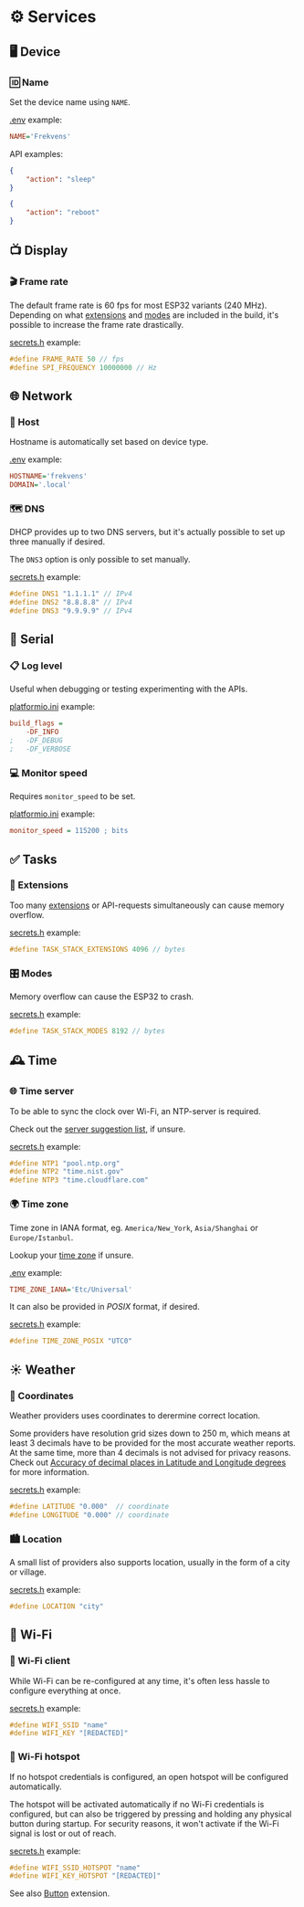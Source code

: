 # ⚙️ Services

## 🖥️ Device

### 🆔 Name

Set the device name using `NAME`.

[.env](https://github.com/VIPnytt/Frekvens/blob/main/.env) example:

```ini
NAME='Frekvens'
```

API examples:

```json
{
    "action": "sleep"
}
```

```json
{
    "action": "reboot"
}
```

## 📺 Display

### 🎬 Frame rate

The default frame rate is 60 fps for most ESP32 variants (240 MHz). Depending on what [extensions](Extensions.md) and [modes](Modes.md) are included in the build, it's possible to increase the frame rate drastically.

[secrets.h](https://github.com/VIPnytt/Frekvens/blob/main/firmware/include/config/secrets.h) example:

```h
#define FRAME_RATE 50 // fps
#define SPI_FREQUENCY 10000000 // Hz
```

## 🌐 Network

### 🔗 Host

Hostname is automatically set based on device type.

[.env](https://github.com/VIPnytt/Frekvens/blob/main/.env) example:

```ini
HOSTNAME='frekvens'
DOMAIN='.local'
```

### 🗺️ DNS

DHCP provides up to two DNS servers, but it's actually possible to set up three manually if desired.

The `DNS3` option is only possible to set manually.

[secrets.h](https://github.com/VIPnytt/Frekvens/blob/main/firmware/include/config/secrets.h) example:

```h
#define DNS1 "1.1.1.1" // IPv4
#define DNS2 "8.8.8.8" // IPv4
#define DNS3 "9.9.9.9" // IPv4
```

## 📜 Serial

### 📋 Log level

Useful when debugging or testing experimenting with the APIs.

[platformio.ini](https://github.com/VIPnytt/Frekvens/blob/main/platformio.ini) example:

```ini
build_flags =
    -DF_INFO
;   -DF_DEBUG
;   -DF_VERBOSE
```

### 💻 Monitor speed

Requires `monitor_speed` to be set.

[platformio.ini](https://github.com/VIPnytt/Frekvens/blob/main/platformio.ini) example:

```ini
monitor_speed = 115200 ; bits
```

## ✅ Tasks

### 🧩 Extensions

Too many [extensions](#-extensions) or API-requests simultaneously can cause memory overflow.

[secrets.h](https://github.com/VIPnytt/Frekvens/blob/main/firmware/include/config/secrets.h) example:

```h
#define TASK_STACK_EXTENSIONS 4096 // bytes
```

### 🎛️ Modes

Memory overflow can cause the ESP32 to crash.

[secrets.h](https://github.com/VIPnytt/Frekvens/blob/main/firmware/include/config/secrets.h) example:

```h
#define TASK_STACK_MODES 8192 // bytes
```

## 🕰️ Time

### 🌐 Time server

To be able to sync the clock over Wi-Fi, an NTP-server is required.

Check out the [server suggestion list](https://gist.github.com/mutin-sa/eea1c396b1e610a2da1e5550d94b0453), if unsure.

[secrets.h](https://github.com/VIPnytt/Frekvens/blob/main/firmware/include/config/secrets.h) example:

```h
#define NTP1 "pool.ntp.org"
#define NTP2 "time.nist.gov"
#define NTP3 "time.cloudflare.com"
```

### 🌍 Time zone

Time zone in IANA format, eg. `America/New_York`, `Asia/Shanghai` or `Europe/Istanbul`.

Lookup your [time zone](https://github.com/nayarsystems/posix_tz_db/blob/master/zones.csv) if unsure.

[.env](https://github.com/VIPnytt/Frekvens/blob/main/.env) example:

```ini
TIME_ZONE_IANA='Etc/Universal'
```

It can also be provided in *POSIX* format, if desired.

[secrets.h](https://github.com/VIPnytt/Frekvens/blob/main/firmware/include/config/secrets.h) example:

```h
#define TIME_ZONE_POSIX "UTC0"
```

## ☀️ Weather

### 📍 Coordinates

Weather providers uses coordinates to derermine correct location.

Some providers have resolution grid sizes down to 250 m, which means at least 3 decimals have to be provided for the most accurate weather reports. At the same time, more than 4 decimals is not advised for privacy reasons. Check out [Accuracy of decimal places in Latitude and Longitude degrees](https://support.garmin.com/en-US/?faq=hRMBoCTy5a7HqVkxukhHd8) for more information.

[secrets.h](https://github.com/VIPnytt/Frekvens/blob/main/firmware/include/config/secrets.h) example:

```h
#define LATITUDE "0.000"  // coordinate
#define LONGITUDE "0.000" // coordinate
```

### 🏙️ Location

A small list of providers also supports location, usually in the form of a city or village.

[secrets.h](https://github.com/VIPnytt/Frekvens/blob/main/firmware/include/config/secrets.h) example:

```h
#define LOCATION "city"
```

## 📡 Wi-Fi

### 📶 Wi-Fi client

While Wi-Fi can be re-configured at any time, it's often less hassle to configure everything at once.

[secrets.h](https://github.com/VIPnytt/Frekvens/blob/main/firmware/include/config/secrets.h) example:

```h
#define WIFI_SSID "name"
#define WIFI_KEY "[REDACTED]"
```

### 📱 Wi-Fi hotspot

If no hotspot credentials is configured, an open hotspot will be configured automatically.

The hotspot will be activated automatically if no Wi-Fi credentials is configured, but can also be triggered by pressing and holding any physical button during startup. For security reasons, it won't activate if the Wi-Fi signal is lost or out of reach.

[secrets.h](https://github.com/VIPnytt/Frekvens/blob/main/firmware/include/config/secrets.h) example:

```h
#define WIFI_SSID_HOTSPOT "name"
#define WIFI_KEY_HOTSPOT "[REDACTED]"
```

See also [Button](Extensions.md#%EF%B8%8F-button) extension.
